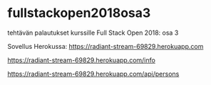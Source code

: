 # fullstackopen2018osa3
tehtävän palautukset kurssille Full Stack Open 2018: osa 3

Sovellus Herokussa:
https://radiant-stream-69829.herokuapp.com

https://radiant-stream-69829.herokuapp.com/info

https://radiant-stream-69829.herokuapp.com/api/persons

